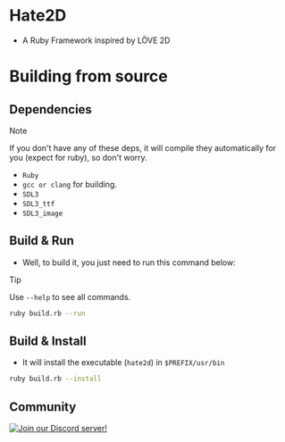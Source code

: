 # Hate2D
- A Ruby Framework inspired by LÖVE 2D

# Building from source

## Dependencies
> [!NOTE]
> If you don't have any of these deps, it will compile they automatically for you (expect for ruby), so don't worry.

- `Ruby`
- `gcc or clang` for building.
- `SDL3`
- `SDL3_ttf`
- `SDL3_image`

## Build & Run
- Well, to build it, you just need to run this command below:

> [!TIP]
> Use `--help` to see all commands.

```bash
ruby build.rb --run
```

## Build & Install
- It will install the executable (`hate2d`) in `$PREFIX/usr/bin`
```bash
ruby build.rb --install
```

## Community
[![Join our Discord server!](https://invidget.switchblade.xyz/5hSStgYfru)](https://discord.gg/5hSStgYfru)
